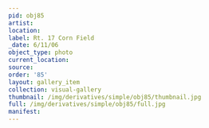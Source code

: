 ```yaml
---
pid: obj85
artist: 
location: 
label: Rt. 17 Corn Field
_date: 6/11/06
object_type: photo
current_location: 
source: 
order: '85'
layout: gallery_item
collection: visual-gallery
thumbnail: /img/derivatives/simple/obj85/thumbnail.jpg
full: /img/derivatives/simple/obj85/full.jpg
manifest: 
---
```

